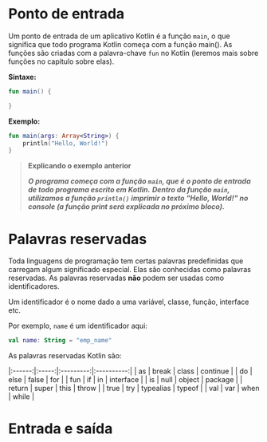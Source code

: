 # Ponto de entrada

Um ponto de entrada de um aplicativo Kotlin é a função ``main``, o que significa que todo programa Kotlin começa com a função main(). 
As funções são criadas com a palavra-chave ``fun`` no Kotlin (leremos mais sobre funções no capítulo sobre elas).

**Sintaxe:**

```kotlin
fun main() {

}
```

**Exemplo:**

```kotlin runnable
fun main(args: Array<String>) {
    println("Hello, World!")
}
```

>**Explicando o exemplo anterior**
>
>***O programa começa com a função `main`, que é o ponto de entrada de todo programa escrito em Kotlin.*** 
***Dentro da função `main`, utilizamos a função `println()` imprimir o texto "Hello, World!" no console (a função print será explicada no próximo bloco).***

# Palavras reservadas

Toda linguagens de programação tem certas palavras predefinidas que carregam algum significado especial. Elas são conhecidas como palavras reservadas. 
As palavras reservadas **não** podem ser usadas como identificadores.

Um identificador é o nome dado a uma variável, classe, função, interface etc.

Por exemplo, ``name`` é um identificador aqui:

```kotlin
val name: String = "emp_name"
```

As palavras reservadas Kotlin são:

|:------:|:-----:|:---------:|:----------:|
| as     | break | class     | continue   |
| do     | else  | false     | for        |
| fun    | if    | in        | interface  |
| is     | null  | object    | package    |
| return | super | this      | throw      |
| true   | try   | typealias | typeof     |
| val    | var   | when      | while      |

# Entrada e saída

